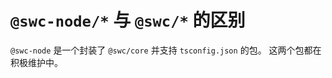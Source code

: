 # `@swc-node/*` 与 `@swc/*` 的区别

`@swc-node` 是一个封装了 `@swc/core` 并支持 `tsconfig.json` 的包。
这两个包都在积极维护中。
